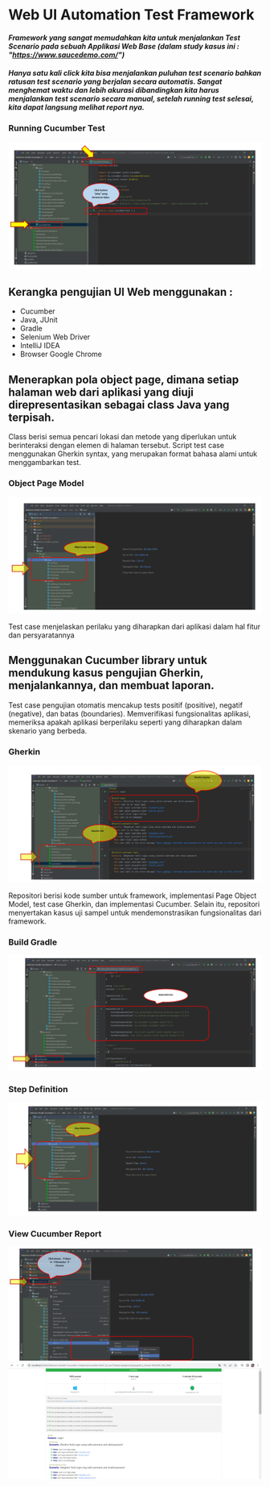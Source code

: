 # Web UI Automation Test Framework

#### _Framework yang sangat memudahkan kita untuk menjalankan Test Scenario pada sebuah Applikasi Web Base (dalam study kasus ini : "https://www.saucedemo.com/")_
#### _Hanya satu kali click kita bisa menjalankan puluhan test scenario bahkan ratusan test scenario yang berjalan secara automatis. Sangat menghemat waktu dan lebih akurasi dibandingkan kita harus menjalankan test scenario secara manual, setelah running test selesai, kita dapat langsung melihat report nya._ 


### Running Cucumber Test
![Img 1](screenshot/runningCucumberTest.PNG)


## Kerangka pengujian UI Web menggunakan :
- Cucumber
- Java, JUnit
- Gradle
- Selenium Web Driver
- IntelliJ IDEA
- Browser Google Chrome


## Menerapkan pola object page, dimana setiap halaman web dari aplikasi yang diuji direpresentasikan sebagai class Java yang terpisah. 

Class berisi semua pencari lokasi dan metode yang diperlukan untuk berinteraksi dengan elemen di halaman tersebut. Script test case  menggunakan Gherkin syntax, yang merupakan format bahasa alami untuk menggambarkan test. 

### Object Page Model
![Img 1](screenshot/objectPageModel.PNG)


Test case menjelaskan perilaku yang diharapkan dari aplikasi dalam hal fitur dan persyaratannya

## Menggunakan Cucumber library untuk mendukung kasus pengujian Gherkin, menjalankannya, dan membuat laporan.

Test case pengujian otomatis mencakup tests positif (positive), negatif (negative), dan batas (boundaries).
Memverifikasi fungsionalitas aplikasi, memeriksa apakah aplikasi berperilaku seperti yang diharapkan dalam skenario yang berbeda. 

### Gherkin
![Img 1](screenshot/Gherkin.PNG)


Repositori berisi kode sumber untuk framework, implementasi Page Object Model, test case Gherkin, dan implementasi Cucumber.
Selain itu, repositori menyertakan kasus uji sampel untuk mendemonstrasikan fungsionalitas dari framework.

### Build Gradle
![Img 1](screenshot/buildGradle.PNG)


### Step Definition
![Img 1](screenshot/stepDefinition.PNG)

### View Cucumber Report
![Img 1](screenshot/viewReportCucumber.PNG)
![Img 1](screenshot/Result_Report.PNG)


